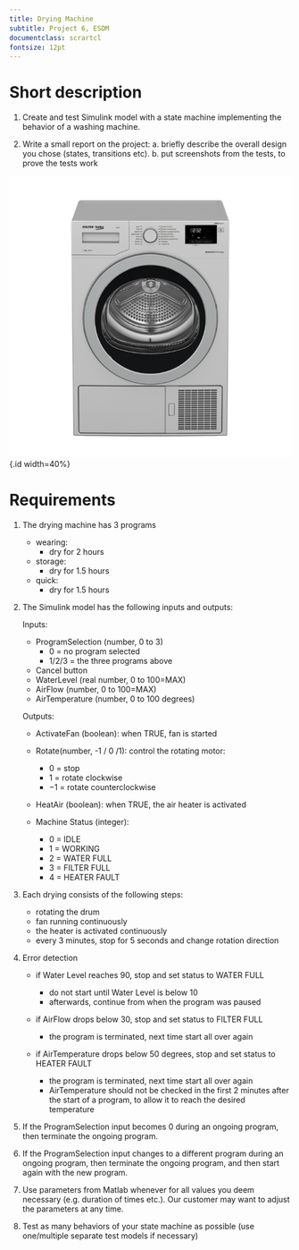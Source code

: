 ```yaml
---
title: Drying Machine
subtitle: Project 6, ESDM
documentclass: scrartcl
fontsize: 12pt
---
```


# Short description

1. Create and test Simulink model with a state machine implementing the behavior of a washing machine.

2. Write a small report on the project:
   a. briefly describe the overall design you chose (states, transitions etc).
   b. put screenshots from the tests, to prove the tests work
   
![Drying Machine](img/DryingMachine.png){.id width=40%}


# Requirements

1. The drying machine has 3 programs

   - wearing:
       - dry for 2 hours
   - storage:
       - dry for 1.5 hours
   - quick:
       - dry for 1.5 hours
       
2. The Simulink model has the following inputs and outputs:
    
    Inputs:
    - ProgramSelection (number, 0 to 3)
        - 0 = no program selected
        - 1/2/3 = the three programs above
    - Cancel button
    - WaterLevel (real number, 0 to 100=MAX)
    - AirFlow (number, 0 to 100=MAX)
    - AirTemperature (number, 0 to 100 degrees)

    Outputs:
    - ActivateFan (boolean): when TRUE, fan is started
    - Rotate(number, -1 / 0 /1): control the rotating motor:
        - 0 = stop
        - 1 = rotate clockwise
        - $-1$ = rotate counterclockwise
    - HeatAir (boolean): when TRUE, the air heater is activated
    
    - Machine Status (integer):
        - 0 = IDLE
        - 1 = WORKING
        - 2 = WATER FULL
        - 3 = FILTER FULL 
        - 4 = HEATER FAULT

3. Each drying consists of the following steps:

   - rotating the drum
   - fan running continuously
   - the heater is activated continuously
   - every 3 minutes, stop for 5 seconds and change rotation direction

4. Error detection

    - if Water Level reaches 90, stop and set status to WATER FULL
        - do not start until Water Level is below 10
        - afterwards, continue from when the program was paused
        
    - if AirFlow drops below 30, stop and set status to FILTER FULL 
        - the program is terminated, next time start all over again

    - if AirTemperature drops below 50 degrees, stop and set status to HEATER FAULT
        - the program is terminated, next time start all over again
        - AirTemperature should  not be checked in the first 2 minutes after the start of a program, to allow it to reach the desired temperature

5. If the ProgramSelection input becomes 0 during an ongoing program, then terminate the ongoing program.

5. If the ProgramSelection input changes to a different program during an ongoing program, then terminate the ongoing program, and
then start again with the new program.

5. Use parameters from Matlab whenever for all values you deem necessary (e.g. duration of times etc.).
Our customer may want to adjust the parameters at any time.

6. Test as many behaviors of your state machine as possible (use one/multiple separate test models if necessary)
